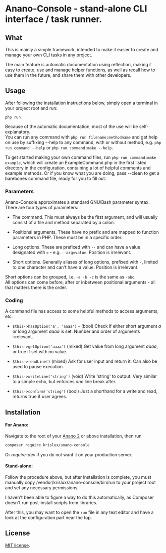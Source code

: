 # Anano-Console - stand-alone CLI interface / task runner.


## What

This is mainly a simple framework, intended to make it easier to create and manage your own CLI tasks in
any project.

The main feature is automatic documentation using reflection, making it easy to create, use and manage
helper functions, as well as recall how to use them in the future, and share them with other developers.


## Usage

After following the installation instructions below, simply open a terminal in your project root and run:

`php run`

Because of the automatic documentation, most of the use will be self-explanatory.  
You can run any command with `php run filename:methodname` and get help on use by suffixing --help to any command,
with or without method, e.g. `php run command --help` or `php run command:make --help`.

To get started making your own command files, run `php run command:make example`, which will create an
ExampleCommand.php in the first listed directory in the configuration, containing a lot of helpful comments
and example methods. Or if you know what you are doing, pass --clean to get a barebones command file, ready
for you to fill out.

### Parameters

Anano-Console approximates a standard GNU/Bash parameter syntax. There are four types of parameters:

- The command. This must always be the first argument, and will usually consist of a file and method separated by a colon.

- Positional arguments. These have no prefix and are mapped to function parameters in PHP. These must be in a specific order.

- Long options. These are prefixed with `--` and can have a value designated with `=` - e.g. `--arg=value`. Position is irrelevant.

- Short options. Generally aliases of long options, prefixed with `-`, limited to one character and can't have a value. Position is irrelevant.

Short options can be grouped, i.e. `-a -b -c` is the same as `-abc`.  
All options can come before, after or inbetween positional arguments - all that matters there is the order.

### Coding

A command file has access to some helpful methods to access arguments, etc.

- `$this->hasOption('a', 'aaaa')` - (bool) Check if either short argument *a* or long argument *aaaa* is set. Number and order of arguments irrelevant.

- `$this->getOption('aaaa')` (mixed) Get value from long argument *aaaa*, or true if set with no value.

- `$this->readLine()` (mixed) Ask for user input and return it. Can also be used to pause execution.

- `$this->writeLine('string')` (void) Write 'string' to output. Very similar to a simple echo, but enforces *one* line break after.

- `$this->confirm('string')` (bool) Just a shorthand for a write and read, returns true if user agrees.


## Installation

#### For Anano:

Navigate to the root of your [Anano 2](https://github.com/krislux/anano-2) or above installation, then run

```bash
composer require krislux/anano-console
```

Or *require-dev* if you do not want it on your production server.

#### Stand-alone:

Follow the procedure above, but after installation is complete, you must manually copy /vendor/krislux/anano-console/bin/run to your project root and set any necessary permissions.

I haven't been able to figure a way to do this automatically, as Composer doesn't run post-install scripts from libraries.

After this, you may want to open the `run` file in any text editor and have a look at the configuration part near the top.

## License

[MIT license](http://opensource.org/licenses/MIT).
